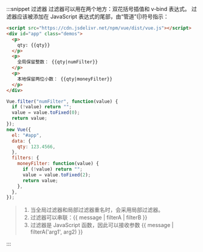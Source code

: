 :::snippet 过滤器
过滤器可以用在两个地方：双花括号插值和 v-bind 表达式。
过滤器应该被添加在 JavaScript 表达式的尾部，由“管道”(|)符号指示：

```html
<script src="https://cdn.jsdelivr.net/npm/vue/dist/vue.js"></script>
<div id="app" class="demos">
  <p>
    qty: {{qty}}
  </p>
  <p>
    全局保留整数： {{qty|numFilter}}
  </p>
  <p>
    本地保留两位小数： {{qty|moneyFilter}}
  </p>
</div>
```

```javascript
Vue.filter("numFilter", function(value) {
  if (!value) return "";
  value = value.toFixed(0);
  return value;
});
new Vue({
  el: "#app",
  data: {
    qty: 123.4566,
  },
  filters: {
    moneyFilter: function(value) {
      if (!value) return "";
      value = value.toFixed(2);
      return value;
    },
  },
});
```

> 1. 当全局过滤器和局部过滤器重名时，会采用局部过滤器。
> 2. 过滤器可以串联：{{ message | filterA | filterB }}
> 3. 过滤器是 JavaScript 函数，因此可以接收参数 {{ message | filterA('arg1', arg2) }}

:::
